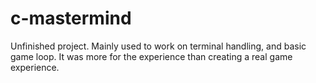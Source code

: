 # c-mastermind

Unfinished project. Mainly used to work on terminal handling, and basic game loop.
It was more for the experience than creating a real game experience.